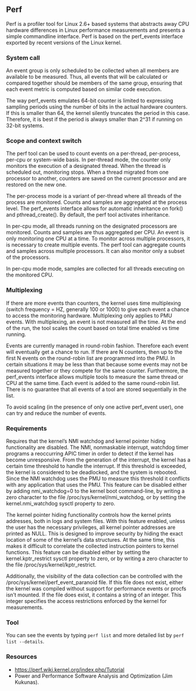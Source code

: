 ## Perf

Perf is a profiler tool for Linux 2.6+ based systems that abstracts away CPU hardware differences in Linux performance measurements and presents a simple commandline interface. Perf is based on the perf_events interface exported by recent versions of the Linux kernel.

### System call

An event group is only scheduled to be collected when all members are available to be measured. Thus, all events that will be calculated or compared together should be members of the same group, ensuring that each event metric is computed based on similar code execution.

The way perf_events emulates 64-bit counter is limited to expressing sampling periods using the number of bits in the actual hardware counters. If this is smaller than 64, the kernel silently truncates the period in this case. Therefore, it is best if the period is always smaller than 2^31 if running on 32-bit systems.

### Scope and context switch

The perf tool can be used to count events on a per-thread, per-process, per-cpu or system-wide basis. In per-thread mode, the counter only monitors the execution of a designated thread. When the thread is scheduled out, monitoring stops. When a thread migrated from one processor to another, counters are saved on the current processor and are restored on the new one.

The per-process mode is a variant of per-thread where all threads of the process are monitored. Counts and samples are aggregated at the process level. The perf_events interface allows for automatic inheritance on fork() and pthread_create(). By default, the perf tool activates inheritance.

In per-cpu mode, all threads running on the designated processors are monitored. Counts and samples are thus aggregated per CPU. An event is only monitoring one CPU at a time. To monitor across multiple processors, it is necessary to create multiple events. The perf tool can aggregate counts and samples across multiple processors. It can also monitor only a subset of the processors.

In per-cpu mode mode, samples are collected for all threads executing on the monitored CPU.

### Multiplexing

If there are more events than counters, the kernel uses time multiplexing (switch frequency = HZ, generally 100 or 1000) to give each event a chance to access the monitoring hardware. Multiplexing only applies to PMU events. With multiplexing, an event is not measured all the time. At the end of the run, the tool scales the count based on total time enabled vs time running.

Events are currently managed in round-robin fashion. Therefore each event will eventually get a chance to run. If there are N counters, then up to the first N events on the round-robin list are programmed into the PMU. In certain situations it may be less than that because some events may not be measured together or they compete for the same counter. Furthermore, the perf_events interface allows multiple tools to measure the same thread or CPU at the same time. Each event is added to the same round-robin list. There is no guarantee that all events of a tool are stored sequentially in the list.

To avoid scaling (in the presence of only one active perf_event user), one can try and reduce the number of events.

### Requirements

Requires that the kernel’s NMI watchdog and kernel pointer hiding functionality are disabled. The NMI, nonmaskable interrupt, watchdog timer programs a reoccurring APIC timer in order to detect if the kernel has become unresponsive. From the generation of the interrupt, the kernel has a certain time threshold to handle the interrupt. If this threshold is exceeded, the kernel is considered to be deadlocked, and the system is rebooted. Since the NMI watchdog uses the PMU to measure this threshold it conflicts with any application that uses the PMU. This feature can be disabled either by adding nmi_watchdog=0 to the kernel boot command-line, by writing a zero character to the file /proc/sys/kernel/nmi_watchdog, or by setting the kernel.nmi_watchdog sysctl property to zero.

The kernel pointer hiding functionality controls how the kernel prints addresses, both in logs and system files. With this feature enabled, unless the user has the necessary privileges, all kernel pointer addresses are printed as NULL. This is designed to improve security by hiding the exact location of some of the kernel’s data structures. At the same time, this makes it difficult to correlate the collected instruction pointers to kernel functions. This feature can be disabled either by setting the  kernel.kptr_restrict sysctl property to zero, or by writing a zero character to the file /proc/sys/kernel/kptr_restrict.

Additionally, the visibility of the data collection can be controlled with the  /proc/sys/kernel/perf_event_paranoid file. If this file does not exist, either the kernel was compiled without support for performance events or procfs isn’t mounted. If the file does exist, it contains a string of an integer. This integer specifies the access  restrictions enforced by the kernel for measurements. 

### Tool

You can see the events by typing `perf list` and more detailed list by `perf list --details`.

### Resources

- https://perf.wiki.kernel.org/index.php/Tutorial
- Power and Performance Software Analysis and Optimization (Jim Kukunas).